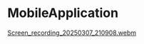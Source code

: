 # MobileApplication

[Screen_recording_20250307_210908.webm](https://github.com/user-attachments/assets/075e30a3-7182-4d7c-9cba-047dc4224257)
